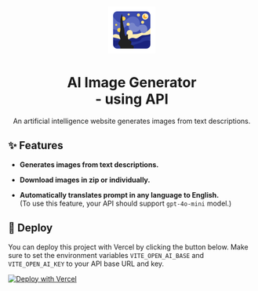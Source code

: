 <div align="center">

<img src="https://github.com/TonyBlur/AImageGen-API-with-React/blob/master/src/AImageGen-Icon-96x96.png?raw=true" width="96" height="96">

# AI Image Generator<br> - using API

An artificial intelligence website generates images from text descriptions.

</div>

## ✨ Features

- **Generates images from text descriptions.**

- **Download images in zip or individually.**

- **Automatically translates prompt in any language to English.**<br>
    (To use this feature, your API should support `gpt-4o-mini` model.)


## 🚀 Deploy

You can deploy this project with Vercel by clicking the button below. Make sure to set the environment variables `VITE_OPEN_AI_BASE` and `VITE_OPEN_AI_KEY` to your API base URL and key.

[![Deploy with Vercel](https://vercel.com/button)](https://vercel.com/new/clone?repository-url=https%3A%2F%2Fgithub.com%2FTonyBlur%2FAImageGen-API-with-React&env=VITE_OPEN_AI_BASE,VITE_OPEN_AI_KEY&project-name=aimage&repository-name=AImageGen-API-with-React)
